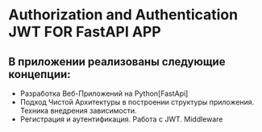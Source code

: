 # Authorization and Authentication JWT FOR FastAPI APP


## В приложении реализованы следующие концепции:
- Разработка Веб-Приложений на Python[FastApi]
- Подход Чистой Архитектуры в построении структуры приложения. Техника внедрения зависимости.
- Регистрация и аутентификация. Работа с JWT. Middleware
